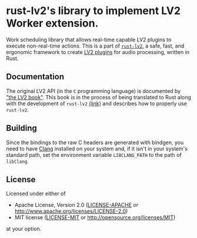 # rust-lv2's library to implement LV2 Worker extension.

Work scheduling library that allows real-time capable LV2 plugins to execute
non-real-time actions. This is a part of
[`rust-lv2`](https://crates.io/crates/lv2), a safe, fast, and ergonomic
framework to create [LV2 plugins](http://lv2plug.in/) for audio processing,
written in Rust.

## Documentation

The original LV2 API (in the `C` programming language) is documented by 
["the LV2 book"](https://lv2plug.in/book/). This book is in the process of
being translated to Rust along with the development of `rust-lv2`
[(link)](https://janonard.github.io/rust-lv2-book/) and describes how to
properly use `rust-lv2`.

## Building

Since the bindings to the raw C headers are generated with bindgen, you need to
have [Clang](https://clang.llvm.org/) installed on your system and, if it isn't
in your system's standard path, set the environment variable `LIBCLANG_PATH` to
the path of `libClang`.

## License

Licensed under either of

 * Apache License, Version 2.0
   ([LICENSE-APACHE](LICENSE-APACHE) or http://www.apache.org/licenses/LICENSE-2.0)
 * MIT license
   ([LICENSE-MIT](LICENSE-MIT) or http://opensource.org/licenses/MIT)

at your option.
